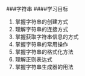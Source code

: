 ###字符串
####学习目标
1) 掌握字符串的创建方式
2) 理解字符串的连接方式
3) 掌握获取字符串信息的方式
4) 掌握字符串的常用操作
5) 掌握字符串的格式化方法
6) 理解正则表达式
7) 掌握字符串生成器的用法